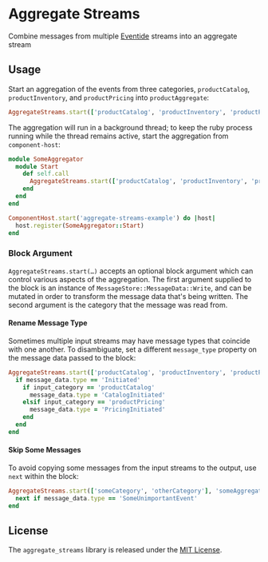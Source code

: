 # Aggregate Streams

Combine messages from multiple [Eventide](https://eventide-project.org) streams into an aggregate stream

## Usage

Start an aggregation of the events from three categories, `productCatalog`, `productInventory`, and `productPricing` into `productAggregate`:

``` ruby
AggregateStreams.start(['productCatalog', 'productInventory', 'productPricing'], 'productAggregate')
```

The aggregation will run in a background thread; to keep the ruby process running while the thread remains active, start the aggregation from `component-host`:

``` ruby
module SomeAggregator
  module Start
    def self.call
      AggregateStreams.start(['productCatalog', 'productInventory', 'productPricing'], 'productAggregate')
    end
  end
end
```
<!-- -->
``` ruby
ComponentHost.start('aggregate-streams-example') do |host|
  host.register(SomeAggregator::Start)
end
```

### Block Argument

`AggregateStreams.start(…)` accepts an optional block argument which can control various aspects of the aggregation. The first argument supplied to the block is an instance of `MessageStore::MessageData::Write`, and can be mutated in order to transform the message data that's being written. The second argument is the category that the message was read from.

#### Rename Message Type

Sometimes multiple input streams may have message types that coincide with one another. To disambiguate, set a different `message_type` property on the message data passed to the block:

``` ruby
AggregateStreams.start(['productCatalog', 'productInventory', 'productPricing'], 'productAggregate') do |message_data, input_category|
  if message_data.type == 'Initiated'
    if input_category == 'productCatalog'
      message_data.type = 'CatalogInitiated'
    elsif input_category == 'productPricing'
      message_data.type = 'PricingInitiated'
    end
  end
end
```

#### Skip Some Messages

To avoid copying some messages from the input streams to the output, use `next` within the block:

``` ruby
AggregateStreams.start(['someCategory', 'otherCategory'], 'someAggregation') do |message_data|
  next if message_data.type == 'SomeUnimportantEvent'
end
```

## License

The `aggregate_streams` library is released under the [MIT License](https://github.com/ntl/aggregate-streams/blob/master/MIT-License.txt).
